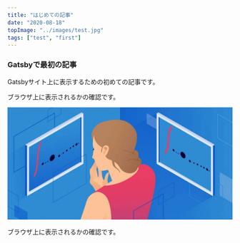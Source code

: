 ```yaml
---
title: "はじめての記事"
date: "2020-08-18"
topImage: "../images/test.jpg"
tags: ["test", "first"]
---
```


### Gatsbyで最初の記事

Gatsbyサイト上に表示するための初めての記事です。

ブラウザ上に表示されるかの確認です。

![テスト画像](../images/test.jpg)

ブラウザ上に表示されるかの確認です。
